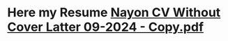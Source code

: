 # Here my Resume [Nayon CV Without Cover Latter 09-2024 - Copy.pdf](file:///Z:/My%20Drive/Downloads/Nayon_CV.pdf)
